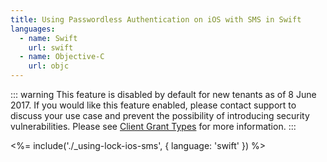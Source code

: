 ```yaml
---
title: Using Passwordless Authentication on iOS with SMS in Swift
languages:
  - name: Swift
    url: swift
  - name: Objective-C
    url: objc
---
```


::: warning
This feature is disabled by default for new tenants as of 8 June 2017. If you would like this feature enabled, please contact support to discuss your use case and prevent the possibility of introducing security vulnerabilities. Please see <a href="/clients/grant-types/client-grant-types">Client Grant Types</a> for more information.
:::

<%= include('./_using-lock-ios-sms', { language: 'swift' }) %>
